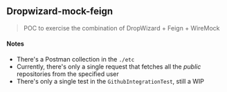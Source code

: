 ## Dropwizard-mock-feign

> POC to exercise the combination of DropWizard + Feign + WireMock

#### Notes

- There's a Postman collection in the ```./etc```
- Currently, there's only a single request that fetches all the *public* repositories from the specified user
- There's only a single test in the ```GithubIntegrationTest```, still a WIP